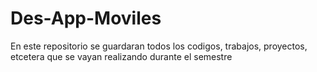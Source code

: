 # Des-App-Moviles

En este repositorio se guardaran todos los codigos, trabajos, proyectos, etcetera que se vayan realizando durante el semestre
